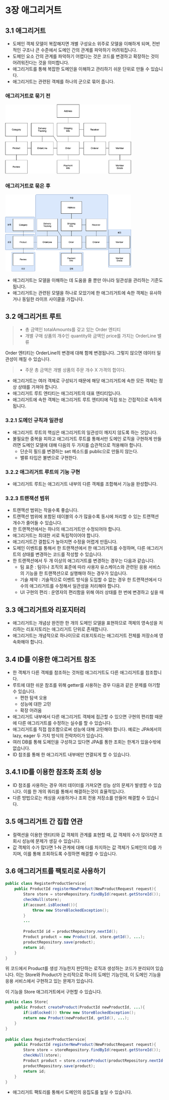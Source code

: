 # 3장 애그리거트

## 3.1 애그리거트

* 도메인 객체 모델이 복잡해지면 개별 구성요소 위주로 모델을 이해하게 되며, 전반적인 구조나 큰 수준에서 도메인 간의 관계를 파악하기 어려워집니다.
* 도메인 요소 간의 관계를 파악하기 어렵다는 것은 코드를 변경하고 확장하는 것이 어려워진다는 것을 의미합니다.
* 애그리거트를 통해 복잡한 도메인을 이해하고 관리하기 쉬운 단위로 만들 수 있습니다.
* 애그리거트는 관련된 객체를 하나의 군으로 묶어 줍니다.

### 애그리거트로 묶기 전

<img src="img/beforeToAggregate.png" width="400">

### 애그리거트로 묶은 후

<img src="img/afterToAggregate.png" width="400">


* 애그리거트는 모델을 이해하는 데 도움을 줄 뿐만 아니라 일관성을 관리하는 기준도 됩니다.
* 애그리거트는 관련된 모델을 하나로 모았기에 한 애그리거트에 속한 객체는 유사하거나 동일한 라이프 사이클을 가집니다.

## 3.2 애그리거트 루트

> * 총 금액인 totalAmounts를 갖고 있는 Order 엔티티
> * 개별 구매 상품의 개수인 quantity와 금액인 price를 가지는 OrderLine 밸류

Order 엔티티는 OrderLine의 변경에 대해 함께 변경됩니다. 그렇지 않으면 데이터 일관성이 깨질 수 있습니다.

> * 주문 총 금액은 개별 상품의 주문 개수 X 가격의 합이다.

* 애그리거트는 여러 객체로 구성되기 때문에 해당 애그리거트에 속한 모든 객체는 정상 상태를 가져야 합니다.
* 애그리거트 루트 엔티티는 애그리거트의 대표 엔티티입니다.
* 애그리거트에 속한 객체는 애그리거트 루트 엔티티에 직접 또는 간접적으로 속하게 됩니다.

### 3.2.1 도메인 규칙과 일관성

* 애그리거트 루트의 핵심은 애그리거트의 일관성이 깨지지 않도록 하는 것입니다.
* 불필요한 중복을 피하고 애그리거트 루트를 통해서만 도메인 로직을 구현하게 만들려면 도메인 모델에 대해 다음의 두 가지를 습관적으로 적용해야 합니다.
  * 단순히 필드를 변경하는 set 메소드를 public으로 만들지 않는다.
  * 밸류 타입은 불변으로 구현한다.

### 3.2.2 애그리거트 루트의 기능 구현

* 애그리거트 루트는 애그리거트 내부의 다른 객체를 조합해서 기능을 완성합니다.

### 3.2.3 트랜잭션 범위

* 트랜잭션 범위는 작을수록 좋습니다.
* 트랜잭션 범위에 포함된 테이블의 수가 많을수록 동시에 처리할 수 있는 트랜잭션 개수가 줄어들 수 있습니다.
* 한 트랜잭션에서는 하나의 애그리거트만 수정되어야 합니다.
* 애그리거트는 최대한 서로 독립적이어야 합니다.
* 애그리거트간 결합도가 높아지면 수정을 어렵게 만듭니다.
* 도메인 이벤트를 통해서 한 트랜잭션에서 한 애그리거트를 수정하며, 다른 애그리거트의 상태를 변경하는 코드를 작성할 수 있습니다.
* 한 트랜잭션에서 두 개 이상의 애그리거트를 변경하는 경우는 다음과 같습니다.
  * 팀 표준 : 팀이나 조직의 표준에 따라 사용자 유스케이스와 관련된 응용 서비스의 기능을 한 트랜잭션으로 실행해야 하는 경우가 있습니다.
  * 기술 제약 : 기술적으로 이벤트 방식을 도입할 수 없는 경우 한 트랜잭션에서 다수의 애그리거트를 수정해서 일관성을 처리해야 합니다.
  * UI 구현의 편리 : 운영자의 편리함을 위해 여러 상태를 한 번에 변경하고 싶을 때


## 3.3 애그리거트와 리포지터리

* 애그리거트는 개념상 완전한 한 개의 도메인 모델을 표현하므로 객체의 영속성을 처리하는 리포지토리는 애그리거트 단위로 존재합니다.
* 애그리거트는 개념적으로 하나이므로 리포지토리는 애그리거트 전체를 저장소에 영속화해야 합니다.

## 3.4 ID를 이용한 애그리거트 참조

* 한 객체가 다른 객체를 참조하는 것처럼 애그리거트도 다른 애그리거트를 참조합니다.
* 루트에 대한 쉬운 참조를 위해 getter를 사용하는 경우 다음과 같은 문제를 야기할 수 있습니다.
  * 편한 탐색 오용
  * 성능에 대한 고민
  * 확장 어려움
* 애그리거트 내부에서 다른 애그리거트 객체에 접근할 수 있으면 구현의 편리함 때문에 다른 애그리거트를 수정하는 실수를 할 수 있습니다.
* 애그리거트를 직접 참조함으로써 성능에 대해 고민해야 합니다. 예로는 JPA에서의 lazy, eager 두 가지 방식의 전략차이가 있습니다.
* 여러 DB를 통해 도메인을 구성하고 있다면 JPA를 통한 조회는 한계가 있을수밖에 없습니다.
* ID 참조를 통해 한 애그리거트 내부에만 연결되게 할 수 있습니다.

## 3.4.1 ID를 이용한 참조화 조회 성능

* ID 참조를 사용하는 경우 여러 데이터를 가져오면 성능 상의 문제가 발생할 수 있습니다. 이를 한 개의 쿼리를 통해서 해결하는것이 효율적입니다.
* 다른 방법으로는 캐싱을 사용하거나 조회 전용 저장소를 만들어 해결할 수 있습니다.

## 3.5 애그리거트 간 집합 연관

* 컬랙션을 이용한 엔티티와 값 객체의 관계를 표현할 때, 값 객체의 수가 많아지면 조회시 성능에 문제가 생길 수 있습니다.
* 값 객체의 수가 많다면 1-N 관계에 대해 다를 차지하는 값 객체가 도메인의 ID를 가지며, 이를 통해 조회하도록 수정하면 해결할 수 있습니다.

## 3.6 애그리거트를 팩토리로 사용하기

```Java
public class RegisterProductService{
    public ProductId registerNewProduct(NewProductRequest request){
        Store store = storeRepository.findById(request.getStoreId());
        checkNull(store);
        if(account.isBlocked()){
            throw new StoreBlockedException();
        }
        ...
        
        ProductId id = productRepository.nextId();
        Product product = new Product(id, store.getId(), ...);
        productRepository.save(product);
        return id;
    }
}
```

위 코드에서 Product를 생성 가능한지 판단하는 로직과 생성하는 코드가 분리되어 있습니다. 이는 Store와 Product가 논리적으로 하나의 도메인 기능인데,
이 도메인 기능을 응용 서비스에서 구현하고 있는 문제가 있습니다.

이 기능을 Store 애그리거트에서 구현할 수 있습니다.

```Java
public class Store{
    public Product createProduct(ProductId newProductId, ...){
        if(isBlocked()) throw new StoreBlockedException();
        return new Product(newProductId, getId(), ...);
    }
}

public class RegisterProductService{
    public ProductId registerNewProduct(NewProductRequest request){
        Store store = storeRepository.findById(request.getStoreId());
        checkNull(store);
        Product product = store.createProduct(productRepository.nextId(), ...); 
        productRepository.save(product);
        return id;
    }
}
```

* 애그리거트 팩토리를 통해서 도메인의 응집도를 높일 수 있습니다.

